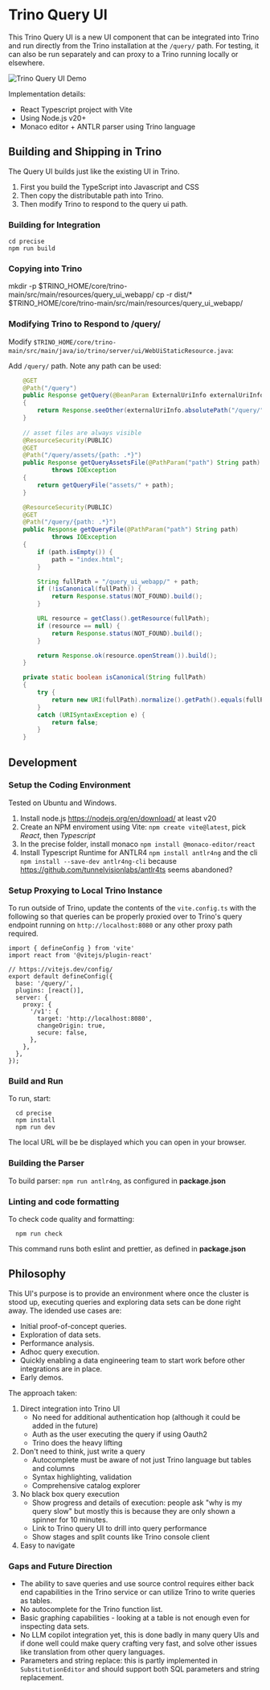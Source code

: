 # Trino Query UI

This Trino Query UI is a new UI component that can be integrated into Trino and run directly from the Trino installation at the `/query/` path. For testing, it can also be run separately and can proxy to a Trino running locally or elsewhere.

![Trino Query UI Demo](demos.gif "Trino Query UI Demo")

Implementation details:
* React Typescript project with Vite
* Using Node.js v20+
* Monaco editor + ANTLR parser using Trino language

## Building and Shipping in Trino

The Query UI builds just like the existing UI in Trino.
1. First you build the TypeScript into Javascript and CSS
2. Then copy the distributable path into Trino.
3. Then modify Trino to respond to the query ui path.

### Building for Integration

```
cd precise
npm run build
```

### Copying into Trino

mkdir -p $TRINO_HOME/core/trino-main/src/main/resources/query_ui_webapp/
cp -r dist/* $TRINO_HOME/core/trino-main/src/main/resources/query_ui_webapp/

### Modifying Trino to Respond to /query/

Modify `$TRINO_HOME/core/trino-main/src/main/java/io/trino/server/ui/WebUiStaticResource.java`:

Add `/query/` path. Note any path can be used:

```java
    @GET
    @Path("/query")
    public Response getQuery(@BeanParam ExternalUriInfo externalUriInfo)
    {
        return Response.seeOther(externalUriInfo.absolutePath("/query/")).build();
    }
    
    // asset files are always visible
    @ResourceSecurity(PUBLIC)
    @GET
    @Path("/query/assets/{path: .*}")
    public Response getQueryAssetsFile(@PathParam("path") String path)
            throws IOException
    {
        return getQueryFile("assets/" + path);
    }

    @ResourceSecurity(PUBLIC)
    @GET
    @Path("/query/{path: .*}")
    public Response getQueryFile(@PathParam("path") String path)
            throws IOException
    {
        if (path.isEmpty()) {
            path = "index.html";
        }

        String fullPath = "/query_ui_webapp/" + path;
        if (!isCanonical(fullPath)) {
            return Response.status(NOT_FOUND).build();
        }

        URL resource = getClass().getResource(fullPath);
        if (resource == null) {
            return Response.status(NOT_FOUND).build();
        }

        return Response.ok(resource.openStream()).build();
    }

    private static boolean isCanonical(String fullPath)
    {
        try {
            return new URI(fullPath).normalize().getPath().equals(fullPath);
        }
        catch (URISyntaxException e) {
            return false;
        }
    }
```

## Development

### Setup the Coding Environment

Tested on Ubuntu and Windows.

1. Install node.js <https://nodejs.org/en/download/> at least v20
2. Create an NPM enviroment using Vite: `npm create vite@latest`, pick *React*, then *Typescript*
3. In the precise folder, install monaco `npm install @monaco-editor/react`
4. Install Typescript Runtime for ANTLR4 `npm install antlr4ng` and the cli `npm install --save-dev antlr4ng-cli`
   because <https://github.com/tunnelvisionlabs/antlr4ts> seems abandoned?

### Setup Proxying to Local Trino Instance

To run outside of Trino, update the contents of the `vite.config.ts` with the following so that queries can be properly proxied over to Trino's query endpoint running on `http://localhost:8080` or any other proxy path required.

```tsx
import { defineConfig } from 'vite'
import react from '@vitejs/plugin-react'

// https://vitejs.dev/config/
export default defineConfig({
  base: '/query/',
  plugins: [react()],
  server: {
    proxy: {
      '/v1': {
        target: 'http://localhost:8080',
        changeOrigin: true,
        secure: false,
      },
    },
  },
});
```

### Build and Run

To run, start:

```shell
  cd precise
  npm install
  npm run dev
```

The local URL will be be displayed which you can open in your browser.

### Building the Parser

To build parser: `npm run antlr4ng`, as configured in **package.json**

### Linting and code formatting

To check code quality and formatting:

```shell
  npm run check
```

This command runs both eslint and prettier, as defined in **package.json**

## Philosophy

This UI's purpose is to provide an environment where once the cluster is stood up, executing queries and exploring data sets can be done right away. The idended use cases are:
* Initial proof-of-concept queries.
* Exploration of data sets.
* Performance analysis.
* Adhoc query execution.
* Quickly enabling a data engineering team to start work before other integrations are in place.
* Early demos.

The approach taken:
1. Direct integration into Trino UI
   - No need for additional authentication hop (although it could be added in the future)
   - Auth as the user executing the query if using Oauth2
   - Trino does the heavy lifting
2. Don't need to think, just write a query
   - Autocomplete must be aware of not just Trino language but tables and columns
   - Syntax highlighting, validation
   - Comprehensive catalog explorer
3. No black box query execution
   - Show progress and details of execution: people ask "why is my query slow" but mostly this is because they are only shown a spinner for 10 minutes.
   - Link to Trino query UI to drill into query performance
   - Show stages and split counts like Trino console client
4. Easy to navigate

### Gaps and Future Direction

* The ability to save queries and use source control requires either back end capabilities in the Trino service or can utilize Trino to write queries as tables.
* No autocomplete for the Trino function list.
* Basic graphing capabilities - looking at a table is not enough even for inspecting data sets. 
* No LLM copilot integration yet, this is done badly in many query UIs and if done well could make query crafting very fast, and solve other issues like translation from other query languages.
* Parameters and string replace: this is partly implemented in `SubstitutionEditor` and should support both SQL parameters and string replacement.